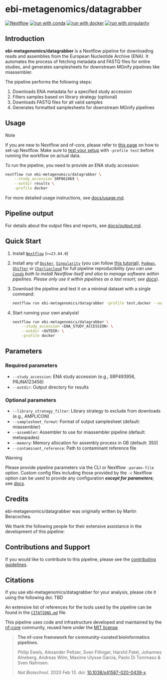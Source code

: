 # ebi-metagenomics/datagrabber

[![Nextflow](https://img.shields.io/badge/nextflow%20DSL2-%E2%89%A523.04.0-23aa62.svg)](https://www.nextflow.io/)
[![run with conda](http://img.shields.io/badge/run%20with-conda-3EB049?labelColor=000000&logo=anaconda)](https://docs.conda.io/en/latest/)
[![run with docker](https://img.shields.io/badge/run%20with-docker-0db7ed?labelColor=000000&logo=docker)](https://www.docker.com/)
[![run with singularity](https://img.shields.io/badge/run%20with-singularity-1d355c.svg?labelColor=000000)](https://sylabs.io/docs/)

## Introduction

**ebi-metagenomics/datagrabber** is a Nextflow pipeline for downloading reads and assemblies from the European Nucleotide Archive (ENA). It automates the process of fetching metadata and FASTQ files for entire studies, and generates samplesheets for downstream MGnify pipelines like miassembler.

The pipeline performs the following steps:

1. Downloads ENA metadata for a specified study accession
2. Filters samples based on library strategy (optional)
3. Downloads FASTQ files for all valid samples
4. Generates formatted samplesheets for downstream MGnify pipelines

## Usage

> [!NOTE]
> If you are new to Nextflow and nf-core, please refer to [this page](https://nf-co.re/docs/usage/installation) on how to set-up Nextflow. Make sure to [test your setup](https://nf-co.re/docs/usage/introduction#how-to-run-a-pipeline) with `-profile test` before running the workflow on actual data.

To run the pipeline, you need to provide an ENA study accession:

```bash
nextflow run ebi-metagenomics/datagrabber \
    --study_accession SRP062869 \
    --outdir results \
    -profile docker
```

For more detailed usage instructions, see [docs/usage.md](docs/usage.md).

## Pipeline output

For details about the output files and reports, see [docs/output.md](docs/output.md).

## Quick Start

1. Install [`Nextflow`](https://www.nextflow.io/docs/latest/getstarted.html#installation) (`>=23.04.0`)

2. Install any of [`Docker`](https://docs.docker.com/engine/installation/), [`Singularity`](https://www.sylabs.io/guides/3.0/user-guide/) (you can follow [this tutorial](https://singularity-tutorial.github.io/01-installation/)), [`Podman`](https://podman.io/), [`Shifter`](https://nersc.gitlab.io/development/shifter/how-to-use/) or [`Charliecloud`](https://hpc.github.io/charliecloud/) for full pipeline reproducibility _(you can use [`Conda`](https://conda.io/miniconda.html) both to install Nextflow itself and also to manage software within pipelines. Please only use it within pipelines as a last resort; see [docs](https://nf-co.re/usage/configuration#basic-configuration-profiles))_.

3. Download the pipeline and test it on a minimal dataset with a single command:

   ```bash
   nextflow run ebi-metagenomics/datagrabber -profile test,docker --outdir <OUTDIR>
   ```

4. Start running your own analysis!

   ```bash
   nextflow run ebi-metagenomics/datagrabber \
       --study_accession <ENA_STUDY_ACCESSION> \
       --outdir <OUTDIR> \
       -profile docker
   ```

## Parameters

### Required parameters

- `--study_accession`: ENA study accession (e.g., SRP493956, PRJNA123456)
- `--outdir`: Output directory for results

### Optional parameters

- `--library_strategy_filter`: Library strategy to exclude from downloads (e.g., AMPLICON)
- `--samplesheet_format`: Format of output samplesheet (default: miassembler)
- `--assembler`: Assembler to use for miassembler pipeline (default: metaspades)
- `--memory`: Memory allocation for assembly process in GB (default: 350)
- `--contaminant_reference`: Path to contaminant reference file

> [!WARNING]
> Please provide pipeline parameters via the CLI or Nextflow `-params-file` option. Custom config files including those provided by the `-c` Nextflow option can be used to provide any configuration _**except for parameters**_; see [docs](https://nf-co.re/docs/usage/getting_started/configuration#custom-configuration-files).

## Credits

ebi-metagenomics/datagrabber was originally written by Martin Beracochea.

We thank the following people for their extensive assistance in the development of this pipeline:

<!-- TODO nf-core: If applicable, make list of people who have also contributed -->

## Contributions and Support

If you would like to contribute to this pipeline, please see the [contributing guidelines](.github/CONTRIBUTING.md).

## Citations

If you use ebi-metagenomics/datagrabber for your analysis, please cite it using the following doi: TBD

An extensive list of references for the tools used by the pipeline can be found in the [`CITATIONS.md`](CITATIONS.md) file.

This pipeline uses code and infrastructure developed and maintained by the [nf-core](https://nf-co.re) community, reused here under the [MIT license](https://github.com/nf-core/tools/blob/main/LICENSE).

> **The nf-core framework for community-curated bioinformatics pipelines.**
>
> Philip Ewels, Alexander Peltzer, Sven Fillinger, Harshil Patel, Johannes Alneberg, Andreas Wilm, Maxime Ulysse Garcia, Paolo Di Tommaso & Sven Nahnsen.
>
> _Nat Biotechnol._ 2020 Feb 13. doi: [10.1038/s41587-020-0439-x](https://dx.doi.org/10.1038/s41587-020-0439-x).
